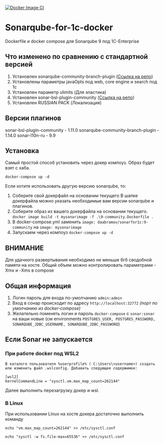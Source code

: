 [![Docker Image CI](https://github.com/Daabramov/Sonarqube-for-1c-docker/actions/workflows/docker-image.yml/badge.svg?branch=master)](https://github.com/Daabramov/Sonarqube-for-1c-docker/actions/workflows/docker-image.yml)
# Sonarqube-for-1c-docker

Dockerfile и docker compose для Sonarqube 9 под 1C-Enterprise

## Что изменено по сравнению с стандартной версией

1. Установлен sonarqube-community-branch-plugin ([Ссылка на репо](https://github.com/mc1arke/sonarqube-community-branch-plugin "Ссылка на репо"))
2. Установлены параметры javaOpts под web, core engine и search под 1с
3. Установлен параметр ulimits (Для эластика)
4. Установлен sonar-bsl-plugin-community ([Ссылка на репо](https://github.com/1c-syntax/sonar-bsl-plugin-community "Ссылка на репо"))
5. Установлен RUSSIAN PACK (Локализация)

## Версии плагинов

sonar-bsl-plugin-community - 1.11.0
sonarqube-community-branch-plugin - 1.14.0
sonar-l10n-ru - 9.9

## Установка

Самый простой способ установить через докер компоуз. Образ будет взят с хаба.

```docker-compose up -d```

Если хотите использовать другую версию sonarqube, то:

1. Соберите свой докерфайл на основании текущего
В шапке докерфайла можно указать необходимые вам версии sonarqube и плагинов.
1. Соберите образ из вашего докерфайла на основании текущего.
```docker image build -t mysonarimage -f .\9-community.Dockerfile .```
1. В docker-compose.yml заменить
```image: daabramov/sonarfor1c:9-community``` на ```image: mysonarimage```
1. Запускаем через компоуз
```docker-compose up -d```

## ВНИМАНИЕ

Для удачного развертывания необходимо не меньше 6гб сводобной памяти на хосте.
Общий объем можно контролировать параметрами -Xmx и -Xms в compose

## Общая информация
1) Логин пароль для входа по-умолчанию ```admin:admin```
2) Вход в сонар происходит по адресу ```http://localhost:32772``` *(порт по умолчанию из docker-compose)*
3) Желательно поменять логин и пароль ```docker-compose``` с ```sonar:sonar``` на ваши новые (см environments ```POSTGRES_USER, POSTGRES_PASSWORD, SONARQUBE_JDBC_USERNAME, SONARQUBE_JDBC_PASSWORD```)

## Если Sonar не запускается

### При работе docker под WSL2

```
В каталоге пользователя %userprofile% ( C:\Users\<username>) создать или изменить файл .wslconfig. Добавить следующее содержимое:
```

```
[wsl2]
kernelCommandLine = "sysctl.vm.max_map_count=262144"
```

Далее выполнить перезагрузку докер и wsl.

### В Linux
При использовании Linux на хосте докера достаточно выполнить команду

```echo "vm.max_map_count=262144" >> /etc/sysctl.conf```

```echo "sysctl -w fs.file-max=65536" >> /etc/sysctl.conf```
